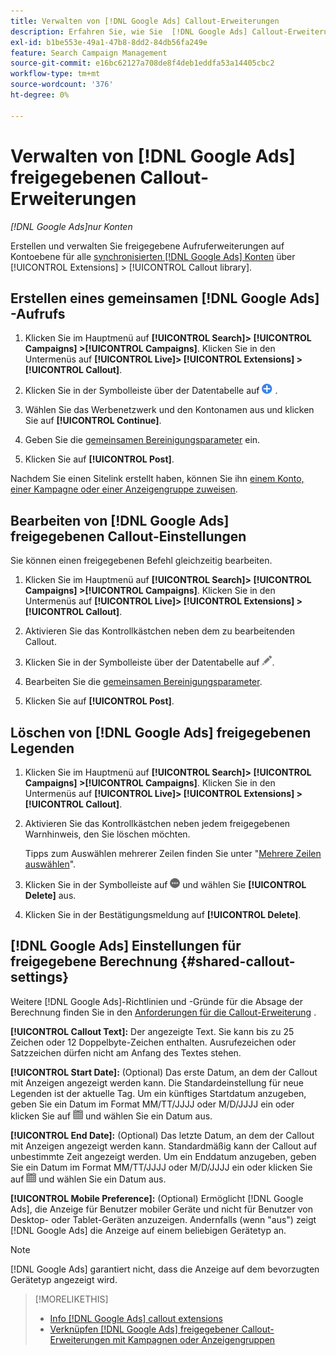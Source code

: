 ```yaml
---
title: Verwalten von [!DNL Google Ads] Callout-Erweiterungen
description: Erfahren Sie, wie Sie  [!DNL Google Ads] Callout-Erweiterungen erstellen und verwalten.
exl-id: b1be553e-49a1-47b8-8dd2-84db56fa249e
feature: Search Campaign Management
source-git-commit: e16bc62127a708de8f4deb1eddfa53a14405cbc2
workflow-type: tm+mt
source-wordcount: '376'
ht-degree: 0%

---
```


# Verwalten von [!DNL Google Ads] freigegebenen Callout-Erweiterungen

*[!DNL Google Ads]nur Konten*

Erstellen und verwalten Sie freigegebene Aufruferweiterungen auf Kontoebene für alle [synchronisierten [!DNL Google Ads] Konten](/help/search-social-commerce/campaign-management/accounts/ad-network-account-about.md) über [!UICONTROL Extensions] > [!UICONTROL Callout library].

## Erstellen eines gemeinsamen [!DNL Google Ads] -Aufrufs

1. Klicken Sie im Hauptmenü auf **[!UICONTROL Search]> [!UICONTROL Campaigns] >[!UICONTROL Campaigns]**. Klicken Sie in den Untermenüs auf **[!UICONTROL Live]> [!UICONTROL Extensions] >[!UICONTROL Callout]**.

1. Klicken Sie in der Symbolleiste über der Datentabelle auf ![Erstellen](/help/search-social-commerce/assets/add.png "Erstellen") .

1. Wählen Sie das Werbenetzwerk und den Kontonamen aus und klicken Sie auf **[!UICONTROL Continue]**.

1. Geben Sie die [gemeinsamen Bereinigungsparameter](#shared-callout-settings) ein.

1. Klicken Sie auf **[!UICONTROL Post]**.

Nachdem Sie einen Sitelink erstellt haben, können Sie ihn [einem Konto, einer Kampagne oder einer Anzeigengruppe zuweisen](callout-extension-associate.md).

## Bearbeiten von [!DNL Google Ads] freigegebenen Callout-Einstellungen

Sie können einen freigegebenen Befehl gleichzeitig bearbeiten.

1. Klicken Sie im Hauptmenü auf **[!UICONTROL Search]> [!UICONTROL Campaigns] >[!UICONTROL Campaigns]**. Klicken Sie in den Untermenüs auf **[!UICONTROL Live]> [!UICONTROL Extensions] >[!UICONTROL Callout]**.

1. Aktivieren Sie das Kontrollkästchen neben dem zu bearbeitenden Callout.

1. Klicken Sie in der Symbolleiste über der Datentabelle auf ![Bearbeiten](/help/search-social-commerce/assets/edit.png "Bearbeiten").

1. Bearbeiten Sie die [gemeinsamen Bereinigungsparameter](#shared-callout-settings).

1. Klicken Sie auf **[!UICONTROL Post]**.

## Löschen von [!DNL Google Ads] freigegebenen Legenden

1. Klicken Sie im Hauptmenü auf **[!UICONTROL Search]> [!UICONTROL Campaigns] >[!UICONTROL Campaigns]**. Klicken Sie in den Untermenüs auf **[!UICONTROL Live]> [!UICONTROL Extensions] >[!UICONTROL Callout]**.

1. Aktivieren Sie das Kontrollkästchen neben jedem freigegebenen Warnhinweis, den Sie löschen möchten.

   Tipps zum Auswählen mehrerer Zeilen finden Sie unter &quot;[Mehrere Zeilen auswählen](/help/search-social-commerce/common-tasks/navigation-editing-selection/multiple-rows-select.md)&quot;.

1. Klicken Sie in der Symbolleiste auf ![Mehr](/help/search-social-commerce/assets/more.png "Mehr") und wählen Sie **[!UICONTROL Delete]** aus.

1. Klicken Sie in der Bestätigungsmeldung auf **[!UICONTROL Delete]**.

## [!DNL Google Ads] Einstellungen für freigegebene Berechnung {#shared-callout-settings}

Weitere [!DNL Google Ads]-Richtlinien und -Gründe für die Absage der Berechnung finden Sie in den [Anforderungen für die Callout-Erweiterung](https://support.google.com/adspolicy/answer/1054212) .

**[!UICONTROL Callout Text]:** Der angezeigte Text. Sie kann bis zu 25 Zeichen oder 12 Doppelbyte-Zeichen enthalten. Ausrufezeichen oder Satzzeichen dürfen nicht am Anfang des Textes stehen.

**[!UICONTROL Start Date]:** (Optional) Das erste Datum, an dem der Callout mit Anzeigen angezeigt werden kann. Die Standardeinstellung für neue Legenden ist der aktuelle Tag. Um ein künftiges Startdatum anzugeben, geben Sie ein Datum im Format MM/TT/JJJJ oder M/D/JJJJ ein oder klicken Sie auf ![Kalender](/help/search-social-commerce/assets/calendar.png "Kalender") und wählen Sie ein Datum aus.

**[!UICONTROL End Date]:** (Optional) Das letzte Datum, an dem der Callout mit Anzeigen angezeigt werden kann. Standardmäßig kann der Callout auf unbestimmte Zeit angezeigt werden. Um ein Enddatum anzugeben, geben Sie ein Datum im Format MM/TT/JJJJ oder M/D/JJJJ ein oder klicken Sie auf ![Kalender](/help/search-social-commerce/assets/calendar.png "Kalender") und wählen Sie ein Datum aus.

**[!UICONTROL Mobile Preference]:** (Optional) Ermöglicht [!DNL Google Ads], die Anzeige für Benutzer mobiler Geräte und nicht für Benutzer von Desktop- oder Tablet-Geräten anzuzeigen. Andernfalls (wenn &quot;aus&quot;) zeigt [!DNL Google Ads] die Anzeige auf einem beliebigen Gerätetyp an.

>[!NOTE]
>
>[!DNL Google Ads] garantiert nicht, dass die Anzeige auf dem bevorzugten Gerätetyp angezeigt wird.

>[!MORELIKETHIS]
>
>* [Info [!DNL Google Ads] callout extensions](callout-extension-about.md)
>* [Verknüpfen [!DNL Google Ads] freigegebener Callout-Erweiterungen mit Kampagnen oder Anzeigengruppen](callout-extension-associate.md)
